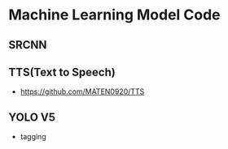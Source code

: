 # Machine Learning Model Code
## SRCNN
## TTS(Text to Speech)
- https://github.com/MATEN0920/TTS
## YOLO V5
- tagging